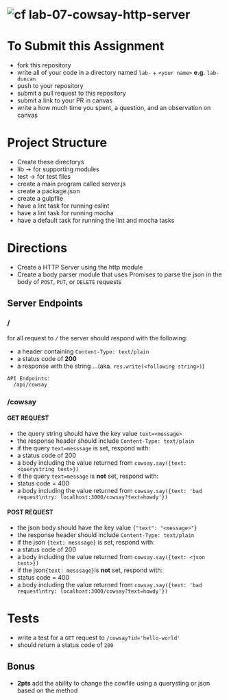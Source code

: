 ![cf](https://i.imgur.com/7v5ASc8.png) lab-07-cowsay-http-server
======

# To Submit this Assignment
* fork this repository
* write all of your code in a directory named `lab-` + `<your name>` **e.g.** `lab-duncan`
* push to your repository
* submit a pull request to this repository
* submit a link to your PR in canvas
* write a how much time you spent, a question, and an observation on canvas

# Project Structure
* Create these directorys
 * lib -> for supporting modules
 * test -> for test files
* create a main program called server.js
* create a package.json
* create a gulpfile
 * have a lint task for running eslint
 * have a lint task for running mocha 
 * have a default task for running the lint and mocha tasks

# Directions
* Create a HTTP Server using the http module
* Create a body parser module that uses Promises to parse the json in the body of `POST`, `PUT`, or `DELETE` requests

## Server Endpoints
### /
for all request to `/` the server should respond with the following:
 * a header containing `Content-Type: text/plain`
 * a status code of **200**
 * a response with the string ...(aka. `res.write(<following string>)`)
``` 
API Endpoints:
  /api/cowsay
```

### /cowsay
#### GET REQUEST    
* the query string should have the key value `text=<message>`
* the response header should include `Content-Type: text/plain`
* if the query `text=messsage` is set, respond with:  
 * a status code of 200
 * a body including the value returned from `cowsay.say({text: <querystring text>})`
* if the query `text=message` is **not** set, respond with:  
 * status code = 400
 * a body including the value returned from `cowsay.say({text: 'bad request\ntry: localhost:3000/cowsay?text=howdy'})`

#### POST REQUEST   
* the json body should have the key value `{"text": "<message>"}`
* the response header should include `Content-Type: text/plain`
* if the json `{text: messsage}` is set, respond with:  
 * a status code of 200
 * a body including the value returned from `cowsay.say({text: <json text>})`
* if the json`{text: messsage}`is **not** set, respond with:  
 * status code = 400
 * a body including the value returned from `cowsay.say({text: 'bad request\ntry: localhost:3000/cowsay?text=howdy'})`

# Tests
* write a test for a `GET` request to `/cowsay?id='hello-world'`
 * should return a status code of `200`

## Bonus
* **2pts** add the ability to change the cowfile using a querysting or json based on the method
